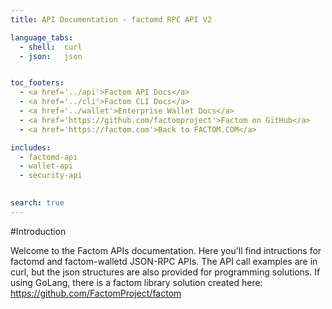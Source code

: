 ```yaml
---
title: API Documentation - factomd RPC API V2

language_tabs:
  - shell:  curl
  - json:   json


toc_footers:
  - <a href='../api'>Factom API Docs</a>
  - <a href='../cli'>Factom CLI Docs</a>
  - <a href='../wallet'>Enterprise Wallet Docs</a>
  - <a href='https://github.com/factomproject'>Factom on GitHub</a>
  - <a href='https://factom.com'>Back to FACTOM.COM</a>

includes:
  - factomd-api
  - wallet-api
  - security-api
  

search: true
---
```


#Introduction

Welcome to the Factom APIs documentation. Here you'll find intructions for factomd and factom-walletd JSON-RPC APIs.
The API call examples are in curl, but the json structures are also provided for programming solutions. If using GoLang, there is a factom library solution created here:
https://github.com/FactomProject/factom
